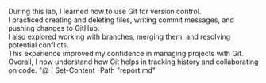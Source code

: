 

During this lab, I learned how to use Git for version control.  
I practiced creating and deleting files, writing commit messages, and pushing changes to GitHub.  
I also explored working with branches, merging them, and resolving potential conflicts.  
This experience improved my confidence in managing projects with Git.  
Overall, I now understand how Git helps in tracking history and collaborating on code.
"@ | Set-Content -Path "report.md"
